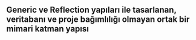  ## Generic ve Reflection yapıları ile tasarlanan, veritabanı ve proje bağımlılığı olmayan ortak bir mimari katman yapısı
